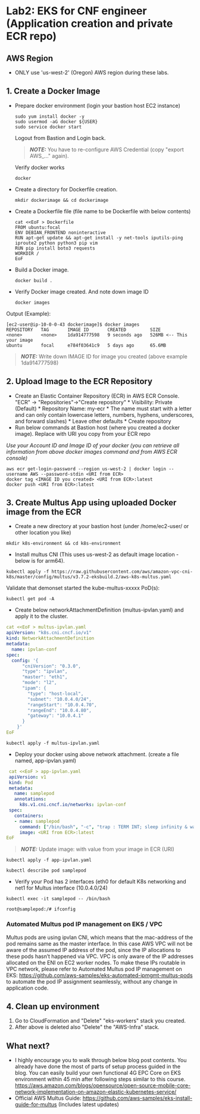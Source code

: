 # Lab2: EKS for CNF engineer (Application creation and private ECR repo)

## AWS Region
* ONLY use 'us-west-2' (Oregon) AWS region during these labs.

## 1. Create a Docker Image 
* Prepare docker environment (login your bastion host EC2 instance)
  ````
  sudo yum install docker -y
  sudo usermod -aG docker ${USER}
  sudo service docker start
  ````
  Logout from Bastion and Login back.

  > **_NOTE:_** You have to re-configure AWS Credential (copy "export AWS_..." again). 
  
  Verify docker works
  ````
  docker
  ````
* Create a directory for Dockerfile creation.
  ````
  mkdir dockerimage && cd dockerimage
  ````
* Create a Dockerfile file (file name to be Dockerfile with below contents)
  ````
  cat <<EoF > Dockerfile
  FROM ubuntu:focal
  ENV DEBIAN_FRONTEND noninteractive
  RUN apt-get update && apt-get install -y net-tools iputils-ping iproute2 python python3 pip vim
  RUN pip install boto3 requests
  WORKDIR /
  EoF
  ````
* Build a Docker image.
  ```` 
  docker build .
  ````
* Verify Docker image created. And note down image ID
  ````
  docker images 
  ````
Output (Example):
````
[ec2-user@ip-10-0-0-43 dockerimage]$ docker images
REPOSITORY   TAG       IMAGE ID       CREATED         SIZE
<none>       <none>    1da914777598   9 seconds ago   526MB <-- This your image
ubuntu       focal     e784f03641c9   5 days ago      65.6MB
````

> **_NOTE:_**  Write down IMAGE ID for image you created (above example 1da914777598)

## 2. Upload Image to the ECR Repository
* Create an Elastic Container Repository (ECR) in AWS ECR Console. "ECR" -> "Repositories"->"Create repository"
      * Visibility: Private (Default)
      * Repository Name: my-ecr 
         * The name must start with a letter and can only contain lowercase letters, numbers, hyphens, underscores, and forward slashes) 
      * Leave other defaults
      * Create repository
* Run below commands at Bastion host (where you created a docker image). 
Replace <URI from ECR> with URI you copy from your ECR repo

*Use your Account ID and Image ID of your docker (you can retrieve all information from above docker images command and from AWS ECR console)*
  ````
  aws ecr get-login-password --region us-west-2 | docker login --username AWS --password-stdin <URI from ECR>
  docker tag <IMAGE ID you created> <URI from ECR>:latest
  docker push <URI from ECR>:latest
  ````
  
## 3. Create Multus App using uploaded Docker image from the ECR
* Create a new directory at your bastion host (under /home/ec2-user/ or other location you like)
````
mkdir k8s-environment && cd k8s-environment
````
* Install multus CNI (This uses us-west-2 as default image location - below is for arm64).
 ````
 kubectl apply -f https://raw.githubusercontent.com/aws/amazon-vpc-cni-k8s/master/config/multus/v3.7.2-eksbuild.2/aws-k8s-multus.yaml
 ````
Validate that demonset started the kube-multus-xxxxx PoD(s):
````
kubectl get pod -A
````

* Create below networkAttachmentDefinition (multus-ipvlan.yaml) and apply it to the cluster.

````yaml
cat <<EoF > multus-ipvlan.yaml
apiVersion: "k8s.cni.cncf.io/v1"
kind: NetworkAttachmentDefinition
metadata:
  name: ipvlan-conf
spec:
  config: '{
      "cniVersion": "0.3.0",
      "type": "ipvlan",
      "master": "eth1",
      "mode": "l2",
      "ipam": {
        "type": "host-local",
        "subnet": "10.0.4.0/24",
        "rangeStart": "10.0.4.70",
        "rangeEnd": "10.0.4.80",
        "gateway": "10.0.4.1"
      }
    }'
EoF
````

  ````
  kubectl apply -f multus-ipvlan.yaml
  ````

* Deploy your docker using above network attachment. (create a file named, app-ipvlan.yaml)
````yaml
 cat <<EoF > app-ipvlan.yaml
 apiVersion: v1
 kind: Pod
 metadata:
   name: samplepod
   annotations:
     k8s.v1.cni.cncf.io/networks: ipvlan-conf
 spec:
   containers:
   - name: samplepod
     command: ["/bin/bash", "-c", "trap : TERM INT; sleep infinity & wait"]
     image: <URI from ECR>:latest
EoF
````
> **_NOTE:_** Update image: with value from your image in ECR (URI)

  ````
  kubectl apply -f app-ipvlan.yaml
  ````
  ````
  kubectl describe pod samplepod
  ````
* Verify your Pod has 2 interfaces (eth0 for default K8s networking and net1 for Multus interface (10.0.4.0/24)
````
kubectl exec -it samplepod -- /bin/bash
````  
````
root@samplepod:/# ifconfig
````
### Automated Multus pod IP management on EKS / VPC

Multus pods are using ipvlan CNI, which means that the mac-address of the pod remains same as the master interface. In this case AWS VPC will not be aware of the assumed IP address of the pod, since the IP allocations to these pods hasn’t happened via VPC. VPC is only aware of the IP addresses allocated on the ENI on EC2 worker nodes. To make these IPs routable in VPC network, please refer to Automated Multus pod IP management on EKS: https://github.com/aws-samples/eks-automated-ipmgmt-multus-pods to automate the pod IP assignment seamlessly, without any change in application code.

## 4. Clean up environment
1. Go to CloudFormation and "Delete" "eks-workers" stack you created. 
2. After above is deleted also "Delete" the "AWS-Infra" stack. 

## What next? 
* I highly encourage you to walk through below blog post contents. You already have done the most of parts of setup process guided in the blog. You can easily build your own functional 4G EPC Core on EKS environment within 45 min after following steps similar to this course. https://aws.amazon.com/blogs/opensource/open-source-mobile-core-network-implementation-on-amazon-elastic-kubernetes-service/
* Official AWS Multus Guide: https://github.com/aws-samples/eks-install-guide-for-multus (Includes latest updates)